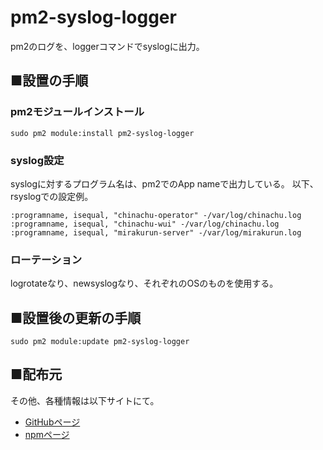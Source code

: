 # pm2-syslog-logger

pm2のログを、loggerコマンドでsyslogに出力。

## ■設置の手順

### pm2モジュールインストール

```
sudo pm2 module:install pm2-syslog-logger
```

### syslog設定

syslogに対するプログラム名は、pm2でのApp nameで出力している。
以下、rsyslogでの設定例。

```
:programname, isequal, "chinachu-operator" -/var/log/chinachu.log
:programname, isequal, "chinachu-wui" -/var/log/chinachu.log
:programname, isequal, "mirakurun-server" -/var/log/mirakurun.log
```

### ローテーション

logrotateなり、newsyslogなり、それぞれのOSのものを使用する。

## ■設置後の更新の手順

```
sudo pm2 module:update pm2-syslog-logger
```

## ■配布元

その他、各種情報は以下サイトにて。

- [GitHubページ](https://github.com/pooza/pm2-syslog-logger)
- [npmページ](https://www.npmjs.com/package/pm2-syslog-logger)
